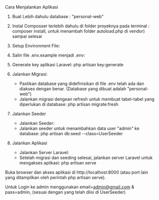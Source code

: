Cara Menjalankan Aplikasi
1. Buat Lebih dahulu database : "personal-web"
2. Instal Composser terlebih dahulu di folder proyeknya pada terminal : composer install, untuk menambah folder autoload.php di vendor) sampai selesai
3. Setup Environment File:
4. Salin file .env.example menjadi .env:
5. Generate key aplikasi Laravel: php artisan key:generate

6. Jalankan Migrasi:
   - Pastikan database yang didefinisikan di file .env telah ada dan diakses dengan benar. (Database yang dibuat adalah "personal-web")
   - Jalankan migrasi dengean refresh untuk membuat tabel-tabel yang diperlukan di database:
     php artisan migrate:fresh

7. Jalankan Seeder
   - Jalankan Seeder:
   - Jalankan seeder untuk menambahkan data user "admin" ke database:
     php artisan db:seed --class=UserSeeder

8. Jalankan Aplikasi
   - Jalankan Server Laravel:
   - Setelah migrasi dan seeding selesai, jalankan server Laravel untuk mengakses aplikasi:
     php artisan serve

Buka browser dan akses aplikasi di http://localhost:8000 (atau port lain yang ditampilkan oleh perintah php artisan serve).

Untuk Login ke admin menggunakan email=admin@gmail.com & pass=admin, (sesuai dengan yang telah diisi di UserSeeder)
